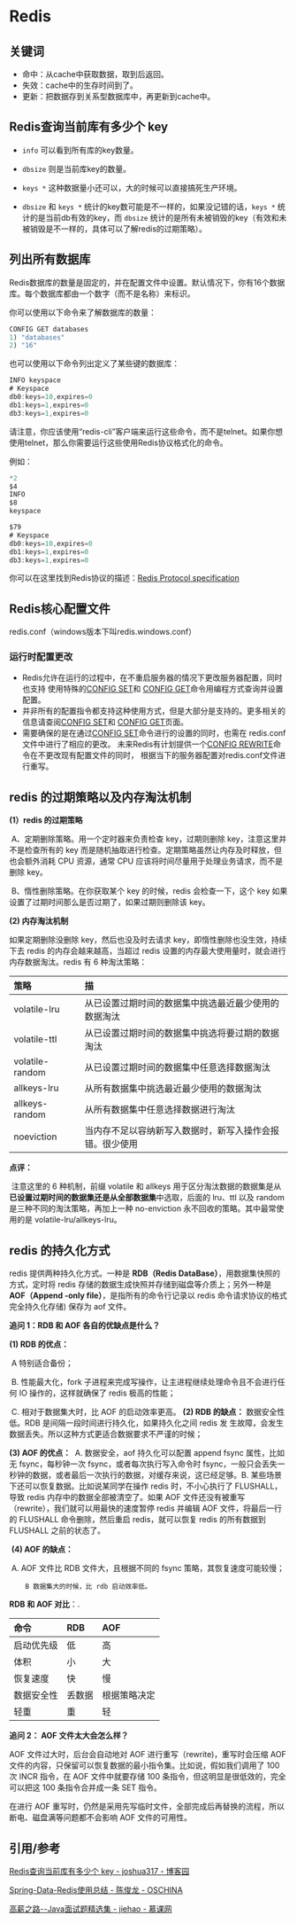 # Redis



## 关键词

- 命中：从cache中获取数据，取到后返回。
- 失效：cache中的生存时间到了。
- 更新：把数据存到关系型数据库中，再更新到cache中。



## Redis查询当前库有多少个 key

- `info` 可以看到所有库的key数量。

- `dbsize` 则是当前库key的数量。

- `keys *` 这种数据量小还可以，大的时候可以直接搞死生产环境。

- `dbsize` 和 `keys *` 统计的key数可能是不一样的，如果没记错的话，`keys *` 统计的是当前db有效的key，而 `dbsize` 统计的是所有未被销毁的key（有效和未被销毁是不一样的，具体可以了解redis的过期策略）。



## 列出所有数据库

Redis数据库的数量是固定的，并在配置文件中设置。默认情况下，你有16个数据库。每个数据库都由一个数字（而不是名称）来标识。

你可以使用以下命令来了解数据库的数量：

```javascript
CONFIG GET databases
1) "databases"
2) "16"
```

也可以使用以下命令列出定义了某些键的数据库：

```javascript
INFO keyspace
# Keyspace
db0:keys=10,expires=0
db1:keys=1,expires=0
db3:keys=1,expires=0
```

请注意，你应该使用“redis-cli”客户端来运行这些命令，而不是telnet。如果你想使用telnet，那么你需要运行这些使用Redis协议格式化的命令。

例如：

```javascript
*2
$4
INFO
$8
keyspace

$79
# Keyspace
db0:keys=10,expires=0
db1:keys=1,expires=0
db3:keys=1,expires=0
```

你可以在这里找到Redis协议的描述：[Redis Protocol specification](https://redis.io/topics/protocol)



## Redis核心配置文件

redis.conf（windows版本下叫redis.windows.conf）

### 运行时配置更改

- Redis允许在运行的过程中，在不重启服务器的情况下更改服务器配置，同时也支持 使用特殊的[CONFIG SET](http://www.redis.cn/commands/config-set.html)和 [CONFIG GET](http://www.redis.cn/commands/config-get.html)命令用编程方式查询并设置配置。
- 并非所有的配置指令都支持这种使用方式，但是大部分是支持的。更多相关的信息请查阅[CONFIG SET](http://www.redis.cn/commands/config-set.html)和 [CONFIG GET](http://www.redis.cn/commands/config-get.html)页面。
- 需要确保的是在通过[CONFIG SET](http://www.redis.cn/commands/config-set.html)命令进行的设置的同时，也需在 redis.conf文件中进行了相应的更改。 未来Redis有计划提供一个[CONFIG REWRITE](http://www.redis.cn/commands/config-rewrite.html)命令在不更改现有配置文件的同时， 根据当下的服务器配置对redis.conf文件进行重写。



## redis 的过期策略以及内存淘汰机制

**(1）redis 的过期策略**

​	A、定期删除策略。用一个定时器来负责检查 key，过期则删除 key，注意这里并不是检查所有的 key 而是随机抽取进行检查。定期策略虽然让内存及时释放，但也会额外消耗 CPU 资源，通常 CPU 应该将时间尽量用于处理业务请求，而不是删除 key。

​	B、惰性删除策略。在你获取某个 key 的时候，redis 会检查一下，这个 key 如果设置了过期时间那么是否过期了，如果过期则删除该 key。

**(2) 内存淘汰机制**

如果定期删除没删除 key，然后也没及时去请求 key，即惰性删除也没生效，持续下去 redis 的内存会越来越高，当超过 redis 设置的内存最大使用量时，就会进行内存数据淘汰。redis 有 6 种淘汰策略：

| 策略            | 描                                                       |
| :-------------- | :------------------------------------------------------- |
| volatile-lru    | 从已设置过期时间的数据集中挑选最近最少使用的数据淘汰     |
| volatile-ttl    | 从已设置过期时间的数据集中挑选将要过期的数据淘汰         |
| volatile-random | 从已设置过期时间的数据集中任意选择数据淘汰               |
| allkeys-lru     | 从所有数据集中挑选最近最少使用的数据淘汰                 |
| allkeys-random  | 从所有数据集中任意选择数据进行淘汰                       |
| noeviction      | 当内存不足以容纳新写入数据时，新写入操作会报错。很少使用 |

**点评：**

​	注意这里的 6 种机制，前缀 volatile 和 allkeys 用于区分淘汰数据的数据集是从**已设置过期时间的数据集还是从全部数据集**中选取，后面的 lru、ttl 以及 random 是三种不同的淘汰策略，再加上一种 no-enviction 永不回收的策略。其中最常使用的是 volatile-lru/allkeys-lru。



## redis 的持久化方式

redis 提供两种持久化方式。一种是 **RDB（Redis DataBase）**，用数据集快照的方式，定时将 redis 存储的数据生成快照并存储到磁盘等介质上；另外一种是 **AOF（Append -only file）**，是指所有的命令行记录以 redis 命令请求协议的格式完全持久化存储) 保存为 aof 文件。

**追问 1：RDB 和 AOF 各自的优缺点是什么？**

**(1) RDB 的优点：**

​	A 特别适合备份；

​	B. 性能最大化，fork 子进程来完成写操作，让主进程继续处理命令且不会进行任何 IO 操作的，这样就确保了 redis 极高的性能；

​	C. 相对于数据集大时，比 AOF 的启动效率更高。
**(2) RDB 的缺点：**
数据安全性低。RDB 是间隔一段时间进行持久化，如果持久化之间 redis 发	生故障，会发生数据丢失。所以这种方式更适合数据要求不严谨的时候；

 **(3) AOF 的优点：**
​	A. 数据安全，aof 持久化可以配置 append fsync 属性，比如无 fsync，每秒钟一次 fsync，或者每次执行写入命令时 fsync，一般只会丢失一秒钟的数据，或者最后一次执行的数据，对缓存来说，这已经足够。
​	B. 某些场景下还可以恢复数据。比如说某同学在操作 redis 时，不小心执行了 FLUSHALL，导致 redis 内存中的数据全部被清空了。如果 AOF 文件还没有被重写（rewrite），我们就可以用最快的速度暂停 redis 并编辑 AOF 文件，将最后一行的 FLUSHALL 命令删除，然后重启 redis，就可以恢复 redis 的所有数据到 FLUSHALL 之前的状态了。

​		**(4) AOF 的缺点：**

​	A. AOF 文件比 RDB 文件大，且根据不同的 fsync 策略，其恢复速度可能较慢；

```
	B 数据集大的时候，比 rdb 启动效率低。
```

**RDB 和 AOF 对比**：.

| 命令       | RDB    | AOF          |
| :--------- | :----- | :----------- |
| 启动优先级 | 低     | 高           |
| 体积       | 小     | 大           |
| 恢复速度   | 快     | 慢           |
| 数据安全性 | 丢数据 | 根据策略决定 |
| 轻重       | 重     | 轻           |

**追问 2： AOF 文件太大会怎么样？**

AOF 文件过大时，后台会自动地对 AOF 进行重写（rewrite)，重写时会压缩 AOF 文件的内容，只保留可以恢复数据的最小指令集。比如说，假如我们调用了 100 次 INCR 指令，在 AOF 文件中就要存储 100 条指令，但这明显是很低效的，完全可以把这 100 条指令合并成一条 SET 指令。

在进行 AOF 重写时，仍然是采用先写临时文件，全部完成后再替换的流程，所以断电、磁盘满等问题都不会影响 AOF 文件的可用性。



## 引用/参考

[Redis查询当前库有多少个 key - joshua317 - 博客园](https://www.cnblogs.com/joshua317/p/5825127.html)

[Spring-Data-Redis使用总结 - 陈俊龙 - OSCHINA](https://my.oschina.net/u/1048116/blog/688719)

[高薪之路--Java面试题精选集 - jiehao - 慕课网](https://www.imooc.com/read/67)